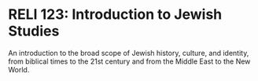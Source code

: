 # RELI 123: Introduction to Jewish Studies

An introduction to the broad scope of Jewish history, culture, and identity, from biblical times to the 21st century and from the Middle East to the New World.